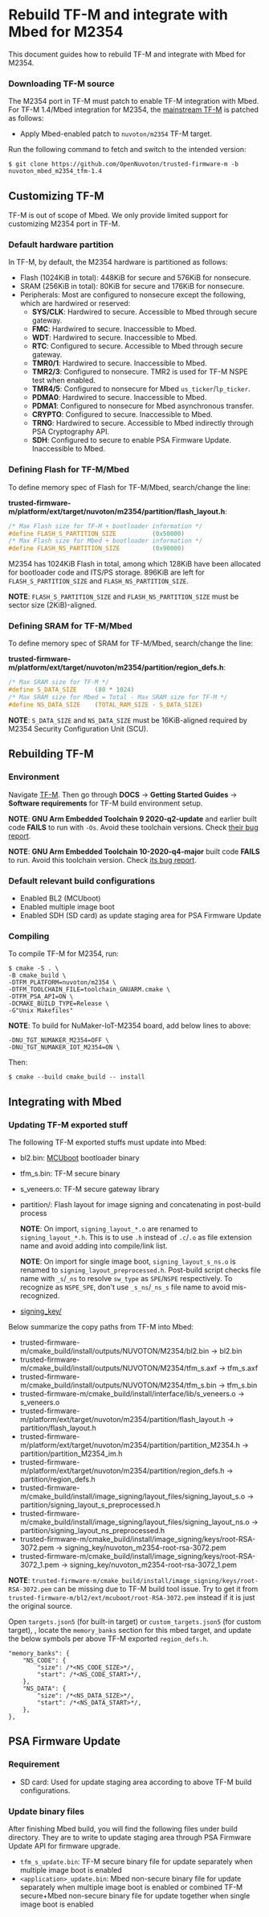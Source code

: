 # Rebuild TF-M and integrate with Mbed for M2354

This document guides how to rebuild TF-M and integrate with Mbed for M2354.

### Downloading TF-M source

The M2354 port in TF-M must patch to enable TF-M integration with Mbed.
For TF-M 1.4/Mbed integration for M2354, the [mainstream TF-M](https://git.trustedfirmware.org/TF-M/trusted-firmware-m.git) is patched as follows:
-   Apply Mbed-enabled patch to `nuvoton/m2354` TF-M target.

Run the following command to fetch and switch to the intended version:
```
$ git clone https://github.com/OpenNuvoton/trusted-firmware-m -b nuvoton_mbed_m2354_tfm-1.4
```

## Customizing TF-M

TF-M is out of scope of Mbed.
We only provide limited support for customizing M2354 port in TF-M.

### Default hardware partition

In TF-M, by default, the M2354 hardware is partitioned as follows:

- Flash (1024KiB in total): 448KiB for secure and 576KiB for nonsecure.
- SRAM (256KiB in total): 80KiB for secure and 176KiB for nonsecure.
- Peripherals: Most are configured to nonsecure except the following, which are hardwired or reserved:
    - **SYS/CLK**: Hardwired to secure. Accessible to Mbed through secure gateway.
    - **FMC**: Hardwired to secure. Inaccessible to Mbed.
    - **WDT**: Hardwired to secure. Inaccessible to Mbed.
    - **RTC**: Configured to secure. Accessible to Mbed through secure gateway.
    - **TMR0/1**: Hardwired to secure. Inaccessible to Mbed.
    - **TMR2/3**: Configured to nonsecure. TMR2 is used for TF-M NSPE test when enabled.
    - **TMR4/5**: Configured to nonsecure for Mbed `us_ticker`/`lp_ticker`.
    - **PDMA0**: Hardwired to secure. Inaccessible to Mbed.
    - **PDMA1**: Configured to nonsecure for Mbed asynchronous transfer.
    - **CRYPTO**: Configured to secure. Inaccessible to Mbed.
    - **TRNG**: Hardwired to secure. Accessible to Mbed indirectly through PSA Cryptography API.
    - **SDH**: Configured to secure to enable PSA Firmware Update. Inaccessible to Mbed.

### Defining Flash for TF-M/Mbed

To define memory spec of Flash for TF-M/Mbed, search/change the line:

**trusted-firmware-m/platform/ext/target/nuvoton/m2354/partition/flash_layout.h**:
```C
/* Max Flash size for TF-M + bootloader information */
#define FLASH_S_PARTITION_SIZE          (0x50000)
/* Max Flash size for Mbed + bootloader information */
#define FLASH_NS_PARTITION_SIZE         (0x90000)
```

M2354 has 1024KiB Flash in total, among which 128KiB have been allocated for bootloader code and ITS/PS storage.
896KiB are left for `FLASH_S_PARTITION_SIZE` and `FLASH_NS_PARTITION_SIZE`.

**NOTE**: `FLASH_S_PARTITION_SIZE` and `FLASH_NS_PARTITION_SIZE` must be sector size (2KiB)-aligned.

### Defining SRAM for TF-M/Mbed

To define memory spec of SRAM for TF-M/Mbed, search/change the line:

**trusted-firmware-m/platform/ext/target/nuvoton/m2354/partition/region_defs.h**:
```C
/* Max SRAM size for TF-M */
#define S_DATA_SIZE     (80 * 1024)
/* Max SRAM size for Mbed = Total - Max SRAM size for TF-M */
#define NS_DATA_SIZE    (TOTAL_RAM_SIZE - S_DATA_SIZE)
```

**NOTE**: `S_DATA_SIZE` and `NS_DATA_SIZE` must be 16KiB-aligned required by M2354 Security Configuration Unit (SCU).

## Rebuilding TF-M

### Environment

Navigate [TF-M](https://www.trustedfirmware.org/projects/tf-m/).
Then go through **DOCS** → **Getting Started Guides** → **Software requirements** for TF-M build environment setup.

**NOTE**: **GNU Arm Embedded Toolchain 9 2020-q2-update** and earlier built code **FAILS** to run with `-Os`. Avoid these toolchain versions. Check [their bug report](https://gcc.gnu.org/bugzilla/show_bug.cgi?id=95646).

**NOTE**: **GNU Arm Embedded Toolchain 10-2020-q4-major** built code **FAILS** to run. Avoid this toolchain version. Check [its bug report](https://gcc.gnu.org/bugzilla/show_bug.cgi?id=99157).

### Default relevant build configurations

-   Enabled BL2 (MCUboot)
-   Enabled multiple image boot
-   Enabled SDH (SD card) as update staging area for PSA Firmware Update

### Compiling

To compile TF-M for M2354, run:

```
$ cmake -S . \
-B cmake_build \
-DTFM_PLATFORM=nuvoton/m2354 \
-DTFM_TOOLCHAIN_FILE=toolchain_GNUARM.cmake \
-DTFM_PSA_API=ON \
-DCMAKE_BUILD_TYPE=Release \
-G"Unix Makefiles"
```

**NOTE**: To build for NuMaker-IoT-M2354 board, add below lines to above:
```
-DNU_TGT_NUMAKER_M2354=OFF \
-DNU_TGT_NUMAKER_IOT_M2354=ON \
```

Then:

```
$ cmake --build cmake_build -- install
```

## Integrating with Mbed

### Updating TF-M exported stuff

The following TF-M exported stuffs must update into Mbed:

-   bl2.bin: [MCUboot](https://github.com/mcu-tools/mcuboot) bootloader binary

-   tfm_s.bin: TF-M secure binary

-   s_veneers.o: TF-M secure gateway library

-   partition/: Flash layout for image signing and concatenating in post-build process

    **NOTE**: On import, `signing_layout_*.o` are renamed to `signing_layout_*.h`.
    This is to use `.h` instead of `.c`/`.o` as file extension name and avoid adding into compile/link list.

    **NOTE**: On import for single image boot, `signing_layout_s_ns.o` is renamed to `signing_layout_preprocessed.h`.
    Post-build script checks file name with `_s`/`_ns` to resolve `sw_type` as `SPE`/`NSPE` respectively.
    To recognize as `NSPE_SPE`, don't use `_s_ns`/`_ns_s` file name to avoid mis-recognized.

-   [signing_key/](signing_key/nuvoton_m2354-root-rsa-3072.md)

Below summarize the copy paths from TF-M into Mbed:

-   trusted-firmware-m/cmake_build/install/outputs/NUVOTON/M2354/bl2.bin → bl2.bin
-   trusted-firmware-m/cmake_build/install/outputs/NUVOTON/M2354/tfm_s.axf → tfm_s.axf
-   trusted-firmware-m/cmake_build/install/outputs/NUVOTON/M2354/tfm_s.bin → tfm_s.bin
-   trusted-firmware-m/cmake_build/install/interface/lib/s_veneers.o → s_veneers.o
-   trusted-firmware-m/platform/ext/target/nuvoton/m2354/partition/flash_layout.h → partition/flash_layout.h
-   trusted-firmware-m/platform/ext/target/nuvoton/m2354/partition/partition_M2354.h → partition/partition_M2354_im.h
-   trusted-firmware-m/platform/ext/target/nuvoton/m2354/partition/region_defs.h → partition/region_defs.h
-   trusted-firmware-m/cmake_build/install/image_signing/layout_files/signing_layout_s.o → partition/signing_layout_s_preprocessed.h
-   trusted-firmware-m/cmake_build/install/image_signing/layout_files/signing_layout_ns.o → partition/signing_layout_ns_preprocessed.h
-   trusted-firmware-m/cmake_build/install/image_signing/keys/root-RSA-3072.pem → signing_key/nuvoton_m2354-root-rsa-3072.pem
-   trusted-firmware-m/cmake_build/install/image_signing/keys/root-RSA-3072_1.pem → signing_key/nuvoton_m2354-root-rsa-3072_1.pem

**NOTE**: `trusted-firmware-m/cmake_build/install/image_signing/keys/root-RSA-3072.pem` can be missing due to TF-M build tool issue.
Try to get it from `trusted-firmware-m/bl2/ext/mcuboot/root-RSA-3072.pem` instead if it is just the original source.

Open `targets.json5` (for built-in target) or `custom_targets.json5` (for custom target),
, locate the `memory_banks` section for this mbed target,
and update the below symbols per above TF-M exported `region_defs.h`.

```json5
"memory_banks": {
    "NS_CODE": {
        "size": /*<NS_CODE_SIZE>*/,
        "start": /*<NS_CODE_START>*/,
    },
    "NS_DATA": {
        "size": /*<NS_DATA_SIZE>*/,
        "start": /*<NS_DATA_START>*/,
    },
},
```

## PSA Firmware Update

### Requirement

-   SD card: Used for update staging area according to above TF-M build configurations.

### Update binary files

After finishing Mbed build, you will find the following files under build directory.
They are to write to update staging area through PSA Firmware Update API for firmware upgrade.

-   `tfm_s_update.bin`: TF-M secure binary file for update separately when multiple image boot is enabled
-   `<application>_update.bin`: Mbed non-secure binary file for update separately when multiple image boot is enabled or
    combined TF-M secure+Mbed non-secure binary file for update together when single image boot is enabled
